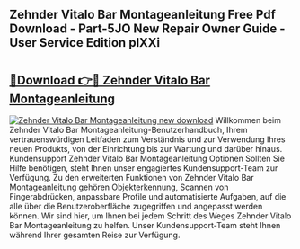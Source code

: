 ## Zehnder Vitalo Bar Montageanleitung Free Pdf Download - Part-5JO New Repair Owner Guide - User Service Edition plXXi

# <h2><a href="http://df7qem.blite.top/?on=Zehnder+Vitalo+Bar+Montageanleitung">🔗Download 👉🔴 Zehnder Vitalo Bar Montageanleitung</a></h2>

[![Zehnder Vitalo Bar Montageanleitung new download](https://i.imgur.com/lujVjoI.png)](http://df7qem.blite.top/?on=Zehnder+Vitalo+Bar+Montageanleitung)
Willkommen beim Zehnder Vitalo Bar Montageanleitung-Benutzerhandbuch, Ihrem vertrauenswürdigen Leitfaden zum Verständnis und zur Verwendung Ihres neuen Produkts, von der Einrichtung bis zur Wartung und darüber hinaus. Kundensupport Zehnder Vitalo Bar Montageanleitung Optionen Sollten Sie Hilfe benötigen, steht Ihnen unser engagiertes Kundensupport-Team zur Verfügung. Zu den erweiterten Funktionen von Zehnder Vitalo Bar Montageanleitung gehören Objekterkennung, Scannen von Fingerabdrücken, anpassbare Profile und automatisierte Aufgaben, auf die alle über die Benutzeroberfläche zugegriffen und angepasst werden können. Wir sind hier, um Ihnen bei jedem Schritt des Weges Zehnder Vitalo Bar Montageanleitung zu helfen. Unser Kundensupport-Team steht Ihnen während Ihrer gesamten Reise zur Verfügung.
